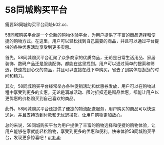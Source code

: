 # 58同城购买平台

需要58同城购买平台网址k02.cc.

58同城购买平台是一个全新的购物体验平台，为用户提供了丰富的商品选择和便捷的购物方式。在这里，用户可以轻松找到自己需要的商品，并且可以通过平台提供的各种优惠活动享受到更多实惠。

首先，58同城购买平台汇聚了众多商家的优质商品，无论是日常生活用品、家居装饰、数码产品还是服装配饰，都能在这里找到。用户可以通过简单的搜索和筛选，快速找到心仪的商品，并且可以直接在线下单购买，省去了到实体店逛逛的时间和精力。

其次，58同城购买平台经常举办各种促销活动和优惠券发放，用户可以在购物过程中享受到更多的实惠。无论是满减活动、限时折扣还是赠品优惠，都能让用户以更优惠的价格购买到自己喜欢的商品。

此外，58同城购买平台还提供了便捷的物流配送服务，用户购买的商品可以快速送达，并且支持货到付款和无忧退换货，让用户购物更加放心。

总的来说，58同城购买平台为用户提供了丰富的购物选择和便捷的购物体验，让用户能够在家就能轻松购物，享受到更多的优惠和便利。快来体验58同城购买平台，发现更多惊喜吧！[github](https://github.com)